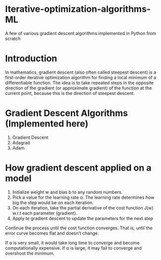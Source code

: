 # Iterative-optimization-algorithms-ML

A few of various gradient descent algorithms implemented in Python from scratch

# Introduction
In mathematics, gradient descent (also often called steepest descent) is a first-order iterative optimization algorithm for finding a local minimum of 
a differentiable function. The idea is to take repeated steps in the opposite direction of the gradient (or approximate gradient) of the function at 
the current point, because this is the direction of steepest descent.

# Gradient Descent Algorithms (Implemented here)
1) Gradient Descent
2) Adagrad
3) Adam

# How gradient descent applied on a model

1. Initialize weight w and bias b to any random numbers.
2. Pick a value for the learning rate α. The learning rate determines how big the step would be on each iteration.
3. On each iteration, take the partial derivative of the cost function J(w) w.r.t each parameter (gradient). 
4. Apply te gradient descent to update the parameters for the next step

Continue the process until the cost function converges. That is, until the error curve becomes flat and doesn’t change.

If α is very small, it would take long time to converge and become computationally expensive.
If α is large, it may fail to converge and overshoot the minimum.


